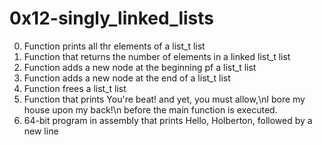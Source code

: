# 0x12-singly_linked_lists
0. Function prints all thr elements of a list_t list
1. Function that returns the number of elements in a linked list_t list
2. Function adds a new node at the beginning pf a list_t list
3. Function adds a new node at the end of a list_t list
4. Function frees a list_t list
100. Function that prints You're beat! and yet, you must allow,\nI bore my house upon my back!\n before the main function is executed.
101. 64-bit program in assembly that prints Hello, Holberton, followed by a new line
